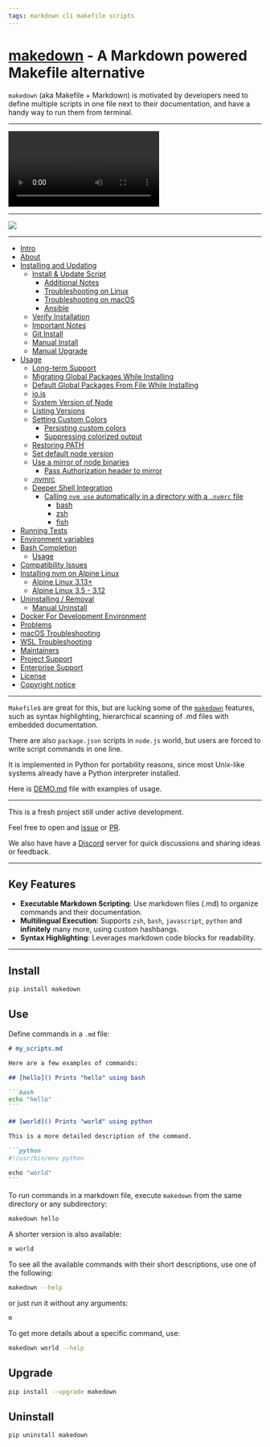 ```yaml
---
tags: markdown cli makefile scripts
---
```


# [makedown]() - A Markdown powered Makefile alternative

`makedown` (aka Makefile + Markdown) is motivated by developers need to define
multiple scripts in one file next to their documentation, and have a handy way
to run them from terminal.

---

![](./docs/cast.mp4)

---

![](./docs/cast.gif)

---

- [Intro](#intro)
- [About](#about)
- [Installing and Updating](#installing-and-updating)
  - [Install & Update Script](#install--update-script)
    - [Additional Notes](#additional-notes)
    - [Troubleshooting on Linux](#troubleshooting-on-linux)
    - [Troubleshooting on macOS](#troubleshooting-on-macos)
    - [Ansible](#ansible)
  - [Verify Installation](#verify-installation)
  - [Important Notes](#important-notes)
  - [Git Install](#git-install)
  - [Manual Install](#manual-install)
  - [Manual Upgrade](#manual-upgrade)
- [Usage](#usage)
  - [Long-term Support](#long-term-support)
  - [Migrating Global Packages While Installing](#migrating-global-packages-while-installing)
  - [Default Global Packages From File While Installing](#default-global-packages-from-file-while-installing)
  - [io.js](#iojs)
  - [System Version of Node](#system-version-of-node)
  - [Listing Versions](#listing-versions)
  - [Setting Custom Colors](#setting-custom-colors)
    - [Persisting custom colors](#persisting-custom-colors)
    - [Suppressing colorized output](#suppressing-colorized-output)
  - [Restoring PATH](#restoring-path)
  - [Set default node version](#set-default-node-version)
  - [Use a mirror of node binaries](#use-a-mirror-of-node-binaries)
    - [Pass Authorization header to mirror](#pass-authorization-header-to-mirror)
  - [.nvmrc](#nvmrc)
  - [Deeper Shell Integration](#deeper-shell-integration)
    - [Calling `nvm use` automatically in a directory with a `.nvmrc` file](#calling-nvm-use-automatically-in-a-directory-with-a-nvmrc-file)
      - [bash](#bash)
      - [zsh](#zsh)
      - [fish](#fish)
- [Running Tests](#running-tests)
- [Environment variables](#environment-variables)
- [Bash Completion](#bash-completion)
  - [Usage](#usage-1)
- [Compatibility Issues](#compatibility-issues)
- [Installing nvm on Alpine Linux](#installing-nvm-on-alpine-linux)
  - [Alpine Linux 3.13+](#alpine-linux-313)
  - [Alpine Linux 3.5 - 3.12](#alpine-linux-35---312)
- [Uninstalling / Removal](#uninstalling--removal)
  - [Manual Uninstall](#manual-uninstall)
- [Docker For Development Environment](#docker-for-development-environment)
- [Problems](#problems)
- [macOS Troubleshooting](#macos-troubleshooting)
- [WSL Troubleshooting](#wsl-troubleshooting)
- [Maintainers](#maintainers)
- [Project Support](#project-support)
- [Enterprise Support](#enterprise-support)
- [License](#license)
- [Copyright notice](#copyright-notice)

---

`Makefile`s are great for this, but are lucking some of the
[`makedown`](https://github.com/tzador/makedown) features, such as syntax
highlighting, hierarchical scanning of .md files with embedded documentation.

There are also `package.json` scripts in `node.js` world, but users are forced
to write script commands in one line.

It is implemented in Python for portability reasons, since most Unix-like
systems already have a Python interpreter installed.

Here is [DEMO.md](./DEMO.md) file with examples of usage.

---

This is a fresh project still under active development.

Feel free to open and [issue](https://github.com/tzador/makedown/issues) or
[PR](https://github.com/tzador/makedown/pulls).

We also have have a [Discord](https://discord.gg/Gcr9H897zD) server for quick
discussions and sharing ideas or feedback.

---

## Key Features

- **Executable Markdown Scripting**: Use markdown files (.md) to organize
  commands and their documentation.
- **Multilingual Execution**: Supports `zsh`, `bash`, `javascript`, `python` and
  **infinitely** many more, using custom hashbangs.
- **Syntax Highlighting**: Leverages markdown code blocks for readability.

---

## Install

```bash
pip install makedown
```

## Use

Define commands in a `.md` file:

````markdown
# my_scripts.md

Here are a few examples of commands:

## [hello]() Prints "hello" using bash

```bash
echo "hello"
```

## [world]() Prints "world" using python

This is a more detailed description of the command.

```python
#!/usr/bin/env python

echo "world"
```
````

To run commands in a markdown file, execute `makedown` from the same directory
or any subdirectory:

```bash
makedown hello
```

A shorter version is also available:

```bash
m world
```

To see all the available commands with their short descriptions, use one of the
following:

```bash
makedown --help
```

or just run it without any arguments:

```bash
m
```

To get more details about a specific command, use:

```bash
makedown world --help
```

## Upgrade

```bash
pip install --upgrade makedown
```

## Uninstall

```bash
pip uninstall makedown
```
